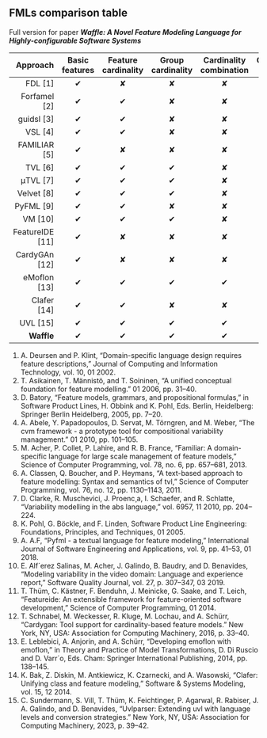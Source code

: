 
## FMLs comparison table

Full version for paper ***Waffle: A Novel Feature Modeling Language for Highly-configurable Software Systems***

Approach | Basic features | Feature cardinality | Group cardinality | Cardinality combination | Cardinality intervals | Constraint mappint | Cardinality processing | Staged configuration | Staged validation
---: | :---: | :---: | :---: | :---: | :---: | :---: | :---: | :---: | :---:
FDL [1]       | &#x2714; | &#x2718; | &#x2718; | &#x2718; | &#x2718; | &#x2718; | &#x2718; | &#x2718; | &#x2718; 
Forfamel  [2]      | &#x2714; | &#x2714; | &#x2718; | &#x2718; | &#x2714; | &#x2718; | &#x2718; | &#x2718; | &#x2714;
guidsl [3]       | &#x2714; | &#x2714; | &#x2718; | &#x2718; | &#x2718; | &#x2718; | &#x2718; | &#x2718; | &#x2714;
VSL [4]       | &#x2714; | &#x2714; | &#x2718; | &#x2718; | &#x2718; | &#x2718; | &#x2718; | &#x2718; | &#x2718;
FAMILIAR [5]       | &#x2714; | &#x2718; | &#x2718; | &#x2718; | &#x2718; | &#x2718; | &#x2718; | &#x2718; | &#x2718;
TVL [6]       | &#x2714; | &#x2714; | &#x2714; | &#x2718; | &#x2718; | &#x2718; | &#x2718; | &#x2718; | &#x2718;
μTVL [7]       | &#x2714; | &#x2714; | &#x2714; | &#x2718; | &#x2718; | &#x2718; | &#x2718; | &#x2718; | &#x2718;
Velvet  [8]      | &#x2714; | &#x2714; | &#x2714; | &#x2718; | &#x2718; | &#x2718; | &#x2718; | &#x2718; | &#x2718;
PyFML [9]       | &#x2714; | &#x2714; | &#x2718; | &#x2718; | &#x2718; | &#x2718; | &#x2718; | &#x2718; | &#x2718;
VM [10]       | &#x2714; | &#x2714; | &#x2714; | &#x2718; | &#x2718; | &#x2718; | &#x2718; | &#x2718; | &#x2718;
FeatureIDE [11]       | &#x2714; | &#x2718; | &#x2718; | &#x2718; | &#x2718; | &#x2718; | &#x2718; | &#x2718; | &#x2718;
CardyGAn [12]        | &#x2714; | &#x2718; | &#x2718; | &#x2718; | &#x2718; | &#x2718; | &#x2718; | &#x2718; | &#x2718;
eMoflon [13]       | &#x2714; | &#x2714; | &#x2714; | &#x2714; | &#x2718; | &#x2714; | &#x2714; | &#x2718; | &#x2714;
Clafer [14]       | &#x2714; | &#x2714; | &#x2718; | &#x2718; | &#x2718; | &#x2718; | &#x2718; | &#x2718; | &#x2714;
UVL [15]       | &#x2714; | &#x2714; | &#x2714; | &#x2714; | &#x2718; | &#x2714; | &#x2718; | &#x2718; | &#x2714;
**Waffle**        | &#x2714; | &#x2714; | &#x2714; | &#x2714; | &#x2714; | &#x2714; | &#x2714; | &#x2714; | &#x2714;

1. A. Deursen and P. Klint, “Domain-specific language design requires feature descriptions,” Journal of Computing and Information Technology, vol. 10, 01 2002.
2. T. Asikainen, T. Männistö, and T. Soininen, “A unified conceptual foundation for feature modelling.” 01 2006, pp. 31–40.
3. D. Batory, “Feature models, grammars, and propositional formulas,” in Software Product Lines, H. Obbink and K. Pohl, Eds. Berlin, Heidelberg: Springer Berlin Heidelberg, 2005, pp. 7–20.
4. A. Abele, Y. Papadopoulos, D. Servat, M. Törngren, and M. Weber, “The cvm framework - a prototype tool for compositional variability management.” 01 2010, pp. 101–105.
5. M. Acher, P. Collet, P. Lahire, and R. B. France, “Familiar: A domain-specific language for large scale management of feature models,” Science of Computer Programming, vol. 78, no. 6, pp. 657–681, 2013.
6. A. Classen, Q. Boucher, and P. Heymans, “A text-based approach to feature modelling: Syntax and semantics of tvl,” Science of Computer Programming, vol. 76, no. 12, pp. 1130–1143, 2011.
7. D. Clarke, R. Muschevici, J. Proenc¸a, I. Schaefer, and R. Schlatte, “Variability modelling in the abs language,” vol. 6957, 11 2010, pp. 204–224.
8. K. Pohl, G. Böckle, and F. Linden, Software Product Line Engineering: Foundations, Principles, and Techniques, 01 2005.
9. A. A.F, “Pyfml - a textual language for feature modeling,” International Journal of Software Engineering and Applications, vol. 9, pp. 41–53, 01 2018.
10. E. Alf´erez Salinas, M. Acher, J. Galindo, B. Baudry, and D. Benavides, “Modeling variability in the video domain: Language and experience report,” Software Quality Journal, vol. 27, p. 307–347, 03 2019.
11. T. Thüm, C. Kästner, F. Benduhn, J. Meinicke, G. Saake, and T. Leich, “Featureide: An extensible framework for feature-oriented software development,” Science of Computer Programming, 01 2014.
12. T. Schnabel, M. Weckesser, R. Kluge, M. Lochau, and A. Schürr, “Cardygan: Tool support for cardinality-based feature models.” New York, NY, USA: Association for Computing Machinery, 2016, p. 33–40.
13. E. Leblebici, A. Anjorin, and A. Schürr, “Developing emoflon with emoflon,” in Theory and Practice of Model Transformations, D. Di Ruscio and D. Varr´o, Eds. Cham: Springer International Publishing, 2014, pp. 138–145.
14. K. Bak, Z. Diskin, M. Antkiewicz, K. Czarnecki, and A. Wasowski, “Clafer: Unifying class and feature modeling,” Software & Systems Modeling, vol. 15, 12 2014.
15. C. Sundermann, S. Vill, T. Thüm, K. Feichtinger, P. Agarwal, R. Rabiser, J. A. Galindo, and D. Benavides, “Uvlparser: Extending uvl with language levels and conversion strategies.” New York, NY, USA: Association for Computing Machinery, 2023, p. 39–42.
